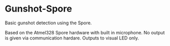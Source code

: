 # Gunshot-Spore
Basic gunshot detection using the Spore.

Based on the Atmel328 Spore hardware with built in microphone. No output is given via communication hardare. Outputs to visual LED only.
